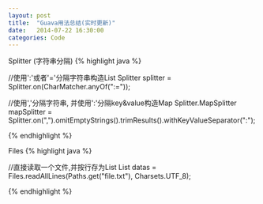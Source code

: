 ```yaml
---
layout: post
title:  "Guava用法总结(实时更新)"
date:   2014-07-22 16:30:00
categories: Code
---
```


Splitter (字符串分隔)
{% highlight java %}

//使用':'或者'='分隔字符串构造List
Splitter splitter = Splitter.on(CharMatcher.anyOf(":="));

//使用','分隔字符串, 并使用':'分隔key&value构造Map
Splitter.MapSplitter mapSplitter = Splitter.on(",").omitEmptyStrings().trimResults().withKeyValueSeparator(":");			

{% endhighlight %}

Files
{% highlight java %}

//直接读取一个文件,并按行存为List
List<String> datas = Files.readAllLines(Paths.get("file.txt"), Charsets.UTF_8); 

{% endhighlight %}

